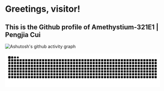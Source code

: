 # **Greetings, visitor!**

## This is the Github profile of **Amethystium-321E1 | Pengjia Cui**

<!--
**Amethystium-321E1/Amethystium-321E1** is a ✨ _special_ ✨ repository because its `README.md` (this file) appears on your GitHub profile.

Here are some ideas to get you started:

- 🔭 I’m currently working on ...
- 🌱 I’m currently learning ...
- 👯 I’m looking to collaborate on ...
- 🤔 I’m looking for help with ...
- 💬 Ask me about ...
- 📫 How to reach me: ...
- 😄 Pronouns: ...
- ⚡ Fun fact: ...
-->

![Ashutosh's github activity graph](https://github-readme-activity-graph.vercel.app/graph?username=Amethystium-321E1&theme=github&custom_title=Ad%20Astra%20Per%20Aspera)

<picture>
  <source media="(prefers-color-scheme: dark)" srcset="https://raw.githubusercontent.com/Amethystium-321E1/Amethystium-321E1/output/github-contribution-grid-snake-dark.svg">
  <source media="(prefers-color-scheme: light)" srcset="https://raw.githubusercontent.com/Amethystium-321E1/Amethystium-321E1/output/github-contribution-grid-snake.svg">
  <img alt="github contribution grid snake animation" src="https://raw.githubusercontent.com/Amethystium-321E1/Amethystium-321E1/output/github-contribution-grid-snake.svg">
</picture>